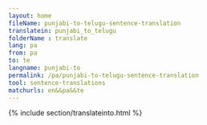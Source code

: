 ```yaml
---
layout: home
fileName: punjabi-to-telugu-sentence-translation
translatein: punjabi_to_telugu
folderName : translate
lang: pa
from: pa
to: te
langname: punjabi-to
permalink: /pa/punjabi-to-telugu-sentence-translation
tool: sentence-translations
matchurls: en&&pa&&te
---
```

{% include section/translateinto.html %}
